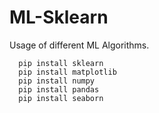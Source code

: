 # ML-Sklearn
Usage of different ML Algorithms.

```
  pip install sklearn
  pip install matplotlib
  pip install numpy
  pip install pandas
  pip install seaborn
 ```

